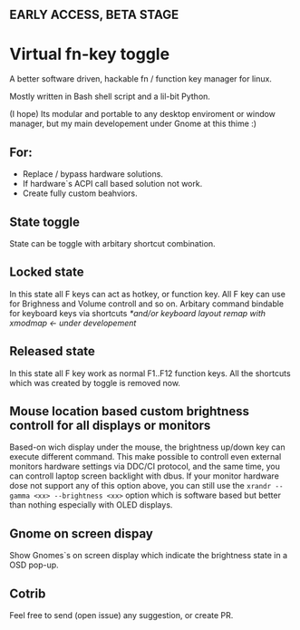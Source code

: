 ## EARLY ACCESS, BETA STAGE

# Virtual fn-key toggle
A better software driven, hackable fn / function key manager for linux.

Mostly written in  Bash shell script and a lil-bit Python.

(I hope) Its modular and portable to any desktop enviroment or window manager, but my main developement under Gnome at this thime :)
## For:
* Replace / bypass hardware solutions.
* If hardware`s ACPI call based solution not work.
* Create fully custom beahviors.

## State toggle
State can be toggle with arbitary shortcut combination.

## Locked state
In this state all F keys can act as hotkey, or function key.
All F key can use for Brighness and Volume controll and so on.
Arbitary command bindable for keyboard keys via shortcuts _*and/or keyboard layout remap with xmodmap <- under developement_

## Released state
In this state all F key work as normal F1..F12 function keys.
All the shortcuts which was created by toggle is removed now.

## Mouse location based custom brightness controll for all displays or monitors 
Based-on wich display under the mouse, the brightness up/down key can execute different command.
This make possible to controll even external monitors hardware settings via DDC/CI protocol, 
and the same time, you can  controll laptop screen backlight with dbus.
If your monitor hardware dose not support any of this option above, you can still use the `xrandr --gamma <xx> --brightness <xx>` option which is software based but better than nothing especially with OLED displays.

## Gnome on screen dispay 
Show Gnomes`s on screen display which indicate the brightness state in a OSD pop-up.

## Cotrib
Feel free to send (open issue) any suggestion, or create PR.
